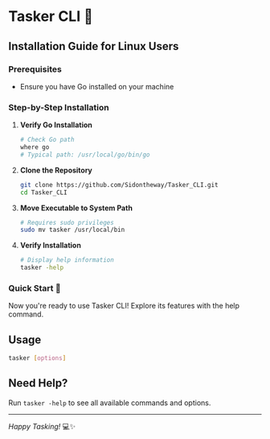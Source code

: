 # Tasker CLI 🚀

## Installation Guide for Linux Users

### Prerequisites
- Ensure you have Go installed on your machine

### Step-by-Step Installation

1. **Verify Go Installation**
   ```bash
   # Check Go path
   where go
   # Typical path: /usr/local/go/bin/go
   ```

2. **Clone the Repository**
   ```bash
   git clone https://github.com/Sidontheway/Tasker_CLI.git
   cd Tasker_CLI
   ```

3. **Move Executable to System Path**
   ```bash
   # Requires sudo privileges
   sudo mv tasker /usr/local/bin
   ```

4. **Verify Installation**
   ```bash
   # Display help information
   tasker -help
   ```

### Quick Start 🏁
Now you're ready to use Tasker CLI! Explore its features with the help command.

## Usage
```bash
tasker [options]
```

## Need Help?
Run `tasker -help` to see all available commands and options.

---

*Happy Tasking!* 💻✨
